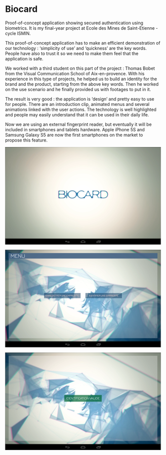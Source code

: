 Biocard
=======

Proof-of-concept application showing secured authentication using biometrics. It is my final-year project at Ecole des Mines de Saint-Etienne - cycle ISMIN. 

This proof-of-concept application has to make an efficient demonstration of our technology : ‘simplicity of use’ and ‘quickness’ are the key words. People have also to trust it so we need to make them feel that the application is safe.

We worked with a third student on this part of the project : Thomas Bobet from the Visual Communication School of Aix-en-provence. With his experience in this type of projects, he helped us to build an identity for the brand and the product, starting from the above key words. Then he worked on the use scenario and he finally provided us with footages to put in it.

The result is very good : the application is ‘design’ and pretty easy to use for people. There are an introduction clip, animated menus and several animations linked with the user actions. The technology is well highlighted and people may easily understand that it can be used in their daily life.

Now we are using an external fingerprint reader, but eventually it will be included in smartphones and tablets hardware. Apple iPhone 5S and Samsung Galaxy S5 are now the first smartphones on the market to propose this feature.

![Biocard1 Screenshot](images/biocard1.png)

![Biocard2 Screenshot](images/biocard2.png)

![Biocard3 Screenshot](images/biocard3.png)
